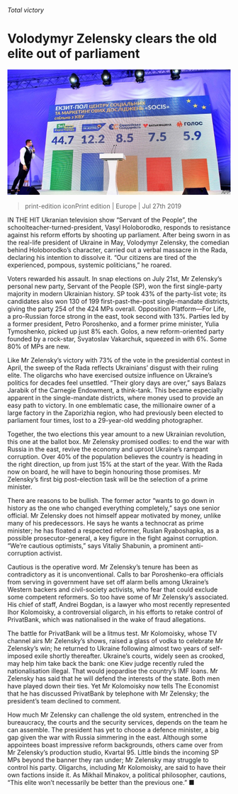 ###### Total victory

# Volodymyr Zelensky clears the old elite out of parliament 

![image](images/20190727_EUP001_0.jpg) 

> print-edition iconPrint edition | Europe | Jul 27th 2019 

IN THE HIT Ukranian television show “Servant of the People”, the schoolteacher-turned-president, Vasyl Holoborodko, responds to resistance against his reform efforts by shooting up parliament. After being sworn in as the real-life president of Ukraine in May, Volodymyr Zelensky, the comedian behind Holoborodko’s character, carried out a verbal massacre in the Rada, declaring his intention to dissolve it. “Our citizens are tired of the experienced, pompous, systemic politicians,” he roared. 

Voters rewarded his assault. In snap elections on July 21st, Mr Zelensky’s personal new party, Servant of the People (SP), won the first single-party majority in modern Ukrainian history. SP took 43% of the party-list vote; its candidates also won 130 of 199 first-past-the-post single-mandate districts, giving the party 254 of the 424 MPs overall. Opposition Platform—For Life, a pro-Russian force strong in the east, took second with 13%. Parties led by a former president, Petro Poroshenko, and a former prime minister, Yulia Tymoshenko, picked up just 8% each. Golos, a new reform-oriented party founded by a rock-star, Svyatoslav Vakarchuk, squeezed in with 6%. Some 80% of MPs are new. 

Like Mr Zelensky’s victory with 73% of the vote in the presidential contest in April, the sweep of the Rada reflects Ukrainians’ disgust with their ruling elite. The oligarchs who have exercised outsize influence on Ukraine’s politics for decades feel unsettled. “Their glory days are over,” says Balazs Jarabik of the Carnegie Endowment, a think-tank. This became especially apparent in the single-mandate districts, where money used to provide an easy path to victory. In one emblematic case, the millionaire owner of a large factory in the Zaporizhia region, who had previously been elected to parliament four times, lost to a 29-year-old wedding photographer. 

Together, the two elections this year amount to a new Ukrainian revolution, this one at the ballot box. Mr Zelensky promised oodles: to end the war with Russia in the east, revive the economy and uproot Ukraine’s rampant corruption. Over 40% of the population believes the country is heading in the right direction, up from just 15% at the start of the year. With the Rada now on board, he will have to begin honouring those promises. Mr Zelensky’s first big post-election task will be the selection of a prime minister. 

There are reasons to be bullish. The former actor “wants to go down in history as the one who changed everything completely,” says one senior official. Mr Zelensky does not himself appear motivated by money, unlike many of his predecessors. He says he wants a technocrat as prime minister; he has floated a respected reformer, Ruslan Ryaboshapka, as a possible prosecutor-general, a key figure in the fight against corruption. “We’re cautious optimists,” says Vitaliy Shabunin, a prominent anti-corruption activist. 

Cautious is the operative word. Mr Zelensky’s tenure has been as contradictory as it is unconventional. Calls to bar Poroshenko-era officials from serving in government have set off alarm bells among Ukraine’s Western backers and civil-society activists, who fear that could exclude some competent reformers. So too have some of Mr Zelensky’s associated. His chief of staff, Andrei Bogdan, is a lawyer who most recently represented Ihor Kolomoisky, a controversial oligarch, in his efforts to retake control of PrivatBank, which was nationalised in the wake of fraud allegations. 

The battle for PrivatBank will be a litmus test. Mr Kolomoisky, whose TV channel airs Mr Zelensky’s shows, raised a glass of vodka to celebrate Mr Zelensky’s win; he returned to Ukraine following almost two years of self-imposed exile shortly thereafter. Ukraine’s courts, widely seen as crooked, may help him take back the bank: one Kiev judge recently ruled the nationalisation illegal. That would jeopardise the country’s IMF loans. Mr Zelensky has said that he will defend the interests of the state. Both men have played down their ties. Yet Mr Kolomoisky now tells The Economist that he has discussed PrivatBank by telephone with Mr Zelensky; the president’s team declined to comment. 

How much Mr Zelensky can challenge the old system, entrenched in the bureaucracy, the courts and the security services, depends on the team he can assemble. The president has yet to choose a defence minister, a big gap given the war with Russia simmering in the east. Although some appointees boast impressive reform backgrounds, others came over from Mr Zelensky’s production studio, Kvartal 95. Little binds the incoming SP MPs beyond the banner they ran under; Mr Zelensky may struggle to control his party. Oligarchs, including Mr Kolomoisky, are said to have their own factions inside it. As Mikhail Minakov, a political philosopher, cautions, “This elite won’t necessarily be better than the previous one.” ■ 

